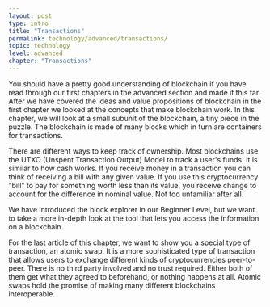 ```yaml
---
layout: post
type: intro
title: "Transactions"
permalink: technology/advanced/transactions/
topic: technology
level: advanced
chapter: "Transactions"
---
```


You should have a pretty good understanding of blockchain if you have read through our first chapters in the advanced section and made it this far. After we have covered the ideas and value propositions of blockchain in the first chapter we looked at the concepts that make blockchain work. In this chapter, we will look at a small subunit of the blockchain, a tiny piece in the puzzle. The blockchain is made of many blocks which in turn are containers for transactions. 

There are different ways to keep track of ownership. Most blockchains use the UTXO (Unspent Transaction Output) Model to track a user's funds. It is similar to how cash works. If you receive money in a transaction you can think of receiving a bill with any given value. If you use this cryptocurrency "bill" to pay for something worth less than its value, you receive change to account for the difference in nominal value. Not too unfamiliar after all.

We have introduced the block explorer in our Beginner Level, but we want to take a more in-depth look at the tool that lets you access the information on a blockchain.

For the last article of this chapter, we want to show you a special type of transaction, an atomic swap. It is a more sophisticated type of transaction that allows users to exchange different kinds of cryptocurrencies peer-to-peer. There is no third party involved and no trust required. Either both of them get what they agreed to beforehand, or nothing happens at all. Atomic swaps hold the promise of making many different blockchains interoperable.
